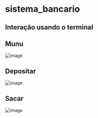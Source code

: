 # sistema_bancario

## Interação usando o terminal 

## Munu
![image](https://github.com/user-attachments/assets/00778c9f-9228-4f42-b31f-79c3fca796ce)

## Depositar 
![image](https://github.com/user-attachments/assets/654dc838-3a8e-4019-a2cf-fbc051c4b07f)

## Sacar
![image](https://github.com/user-attachments/assets/5aa181f4-60ae-4b79-b77d-0360cc775617)


